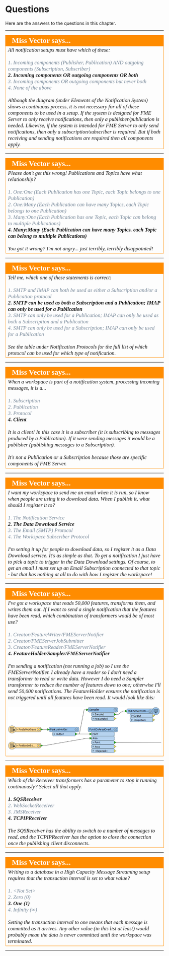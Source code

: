 # Questions #

Here are the answers to the questions in this chapter.

---

<!--Person X Says Section-->

<table style="border-spacing: 0px">
<tr>
<td style="vertical-align:middle;background-color:darkorange;border: 2px solid darkorange">
<i class="fa fa-quote-left fa-lg fa-pull-left fa-fw" style="color:white;padding-right: 12px;vertical-align:text-top"></i>
<span style="color:white;font-size:x-large;font-weight: bold;font-family:serif">Miss Vector says...</span>
</td>
</tr>

<tr>
<td style="border: 1px solid darkorange">
<span style="font-family:serif; font-style:italic; font-size:larger">
All notification setups must have which of these:
<br><br><span style="color:lightslategrey">1. Incoming components (Publisher, Publication) AND outgoing components (Subscription, Subscriber)</span>
<br><span style="font-weight:bold">2. Incoming components OR outgoing components OR both</span>
<br><span style="color:lightslategrey">3. Incoming components OR outgoing components but never both</span>
<br><span style="color:lightslategrey">4. None of the above</span>
<br><br>Although the diagram (under Elements of the Notification System) shows a continuous process, it is not necessary for all of these components to be used in a setup. If the system is designed for FME Server to only receive notifications, then only a publisher/publication is needed. Likewise, if the system is intended for FME Server to only send notifications, then only a subscription/subscriber is required. But if both receiving and sending notifications are required then all components apply. 
</td>
</tr>
</table>

---

<!--Person X Says Section-->

<table style="border-spacing: 0px">
<tr>
<td style="vertical-align:middle;background-color:darkorange;border: 2px solid darkorange">
<i class="fa fa-quote-left fa-lg fa-pull-left fa-fw" style="color:white;padding-right: 12px;vertical-align:text-top"></i>
<span style="color:white;font-size:x-large;font-weight: bold;font-family:serif">Miss Vector says...</span>
</td>
</tr>

<tr>
<td style="border: 1px solid darkorange">
<span style="font-family:serif; font-style:italic; font-size:larger">
Please don't get this wrong! Publications and Topics have what relationship?
<br><br><span style="color:lightslategrey">1. One:One (Each Publication has one Topic, each Topic belongs to one Publication)</span>
<br><span style="color:lightslategrey">2. One:Many (Each Publication can have many Topics, each Topic belongs to one Publication)</span>
<br><span style="color:lightslategrey">3. Many:One (Each Publication has one Topic, each Topic can belong to multiple Publications)</span>
<br><span style="font-weight:bold">4. Many:Many (Each Publication can have many Topics, each Topic can belong to multiple Publications)</span>
<br><br>You got it wrong? I'm not angry... just terribly, terribly disappointed! 
</td>
</tr>
</table>

---

<!--Person X Says Section-->

<table style="border-spacing: 0px">
<tr>
<td style="vertical-align:middle;background-color:darkorange;border: 2px solid darkorange">
<i class="fa fa-quote-left fa-lg fa-pull-left fa-fw" style="color:white;padding-right: 12px;vertical-align:text-top"></i>
<span style="color:white;font-size:x-large;font-weight: bold;font-family:serif">Miss Vector says...</span>
</td>
</tr>

<tr>
<td style="border: 1px solid darkorange">
<span style="font-family:serif; font-style:italic; font-size:larger">
Tell me, which one of these statements is correct:
<br><br><span style="color:lightslategrey">1. SMTP and IMAP can both be used as either a Subscription and/or a Publication protocol</span>
<br><span style="font-weight:bold">2. SMTP can be used as both a Subscription and a Publication; IMAP can only be used for a Publication</span>
<br><span style="color:lightslategrey">3. SMTP can only be used for a Publication; IMAP can only be used as both a Subscription and a Publication</span>
<br><span style="color:lightslategrey">4. SMTP can only be used for a Subscription; IMAP can only be used for a Publication</span>
<br><br>See the table under Notification Protocols for the full list of which protocol can be used for which type of notification. 
</td>
</tr>
</table>

---

<!--Person X Says Section-->

<table style="border-spacing: 0px">
<tr>
<td style="vertical-align:middle;background-color:darkorange;border: 2px solid darkorange">
<i class="fa fa-quote-left fa-lg fa-pull-left fa-fw" style="color:white;padding-right: 12px;vertical-align:text-top"></i>
<span style="color:white;font-size:x-large;font-weight: bold;font-family:serif">Miss Vector says...</span>
</td>
</tr>

<tr>
<td style="border: 1px solid darkorange">
<span style="font-family:serif; font-style:italic; font-size:larger">
When a workspace is part of a notification system, processing incoming messages, it is a...
<br><br><span style="color:lightslategrey">1. Subscription</span>
<br><span style="color:lightslategrey">2. Publication</span>
<br><span style="color:lightslategrey">3. Protocol</span>
<br><span style="font-weight:bold">4. Client</span>
<br><br>It is a client! In this case it is a subscriber (it is subscribing to messages produced by a Publication). If it were sending messages it would be a publisher (publishing messages to a Subscription).
<br><br>It's not a Publication or a Subscription because those are specific components of FME Server.
</td>
</tr>
</table>

---

<!--Person X Says Section-->

<table style="border-spacing: 0px">
<tr>
<td style="vertical-align:middle;background-color:darkorange;border: 2px solid darkorange">
<i class="fa fa-quote-left fa-lg fa-pull-left fa-fw" style="color:white;padding-right: 12px;vertical-align:text-top"></i>
<span style="color:white;font-size:x-large;font-weight: bold;font-family:serif">Miss Vector says...</span>
</td>
</tr>

<tr>
<td style="border: 1px solid darkorange">
<span style="font-family:serif; font-style:italic; font-size:larger">
I want my workspace to send me an email when it is run, so I know when people are using it to download data. When I publish it, what should I register it to?
<br><br><span style="color:lightslategrey">1. The Notification Service</span>
<br><span style="font-weight:bold">2. The Data Download Service</span>
<br><span style="color:lightslategrey">3. The Email (SMTP) Protocol</span>
<br><span style="color:lightslategrey">4. The Workspace Subscriber Protocol</span>
<br><br>I'm setting it up for people to download data, so I register it as a Data Download service. It's as simple as that. To get a notification I just have to pick a topic to trigger in the Data Download settings. Of course, to get an email I must set up an Email Subscription connected to that topic - but that has nothing at all to do with how I register the workspace!
</span>
</td>
</tr>
</table>

---

<!--Person X Says Section-->

<table style="border-spacing: 0px">
<tr>
<td style="vertical-align:middle;background-color:darkorange;border: 2px solid darkorange">
<i class="fa fa-quote-left fa-lg fa-pull-left fa-fw" style="color:white;padding-right: 12px;vertical-align:text-top"></i>
<span style="color:white;font-size:x-large;font-weight: bold;font-family:serif">Miss Vector says...</span>
</td>
</tr>

<tr>
<td style="border: 1px solid darkorange">
<span style="font-family:serif; font-style:italic; font-size:larger">
I've got a workspace that reads 50,000 features, transforms them, and writes them out. If I want to send a single notification that the features have been read, which combination of transformers would be of most use?
<br><br><span style="color:lightslategrey">1. Creator/FeatureWriter/FMEServerNotifier</span>
<br><span style="color:lightslategrey">2. Creator/FMEServerJobSubmitter</span>
<br><span style="color:lightslategrey">3. Creator/FeatureReader/FMEServerNotifier</span>
<br><span style="font-weight:bold">4. FeatureHolder/Sampler/FMEServerNotifier</span>
<br><br>I'm sending a notification (not running a job) so I use the FMEServerNotifier. I already have a reader so I don't need a transformer to read or write data. However I do need a Sampler transformer to reduce the number of features down to one; otherwise I'll send 50,000 notifications. The FeatureHolder ensures the notification is not triggered until all features have been read. It would look like this:
<br><br><img src="./Images/Img4.034.FMEServerNotifierSamplerExample.png">
</span>
</td>
</tr>
</table>

---

<!--Person X Says Section-->

<table style="border-spacing: 0px">
<tr>
<td style="vertical-align:middle;background-color:darkorange;border: 2px solid darkorange">
<i class="fa fa-quote-left fa-lg fa-pull-left fa-fw" style="color:white;padding-right: 12px;vertical-align:text-top"></i>
<span style="color:white;font-size:x-large;font-weight: bold;font-family:serif">Miss Vector says...</span>
</td>
</tr>

<tr>
<td style="border: 1px solid darkorange">
<span style="font-family:serif; font-style:italic; font-size:larger">
Which of the Receiver transformers has a parameter to stop it running continuously? Select all that apply.
<br><br><span style="font-weight:bold">1. SQSReceiver</span>
<br><span style="color:lightslategrey">2. WebSocketReceiver</span>
<br><span style="color:lightslategrey">3. JMSReceiver</span>
<br><span style="font-weight:bold">4. TCPIPReceiver</span>
<br><br>The SQSReceiver has the ability to switch to a number of messages to read, and the TCPIPReceiver has the option to close the connection once the publishing client disconnects.   
</td>
</tr>
</table>

---

<!--Person X Says Section-->

<table style="border-spacing: 0px">
<tr>
<td style="vertical-align:middle;background-color:darkorange;border: 2px solid darkorange">
<i class="fa fa-quote-left fa-lg fa-pull-left fa-fw" style="color:white;padding-right: 12px;vertical-align:text-top"></i>
<span style="color:white;font-size:x-large;font-weight: bold;font-family:serif">Miss Vector says...</span>
</td>
</tr>

<tr>
<td style="border: 1px solid darkorange">
<span style="font-family:serif; font-style:italic; font-size:larger">
Writing to a database in a High Capacity Message Streaming setup requires that the transaction interval is set to what value?
<br><br><span style="color:lightslategrey">1. &lt;Not Set&gt;</span>
<br><span style="color:lightslategrey">2. Zero (0)</span>
<br><span style="font-weight:bold">3. One (1)</span>
<br><span style="color:lightslategrey">4. Infinity (&infin;)</span>
<br><br>Setting the transaction interval to one means that each message is committed as it arrives. Any other value (in this list at least) would probably mean the data is never committed until the workspace was terminated. 
</td>
</tr>
</table>

---












